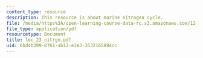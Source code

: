 ```yaml
---
content_type: resource
description: This resource is about marine nitrogen cycle.
file: /media/https%3A/open-learning-course-data-rc.s3.amazonaws.com/12-742-marine-chemistry-fall-2006/6bd4b3998761ab12e3e335321b5894cc_lec_23_nitrgn.pdf
file_type: application/pdf
resourcetype: Document
title: lec_23_nitrgn.pdf
uid: 6bd4b399-8761-ab12-e3e3-35321b5894cc
---
```

